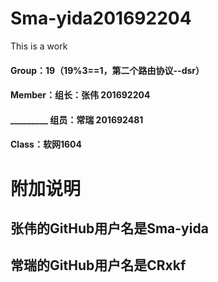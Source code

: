 
# Sma-yida201692204
This is a work 
#### Group：19（19%3==1，第二个路由协议--dsr）
#### Member：组长：张伟 201692204  
#### _________ 组员：常瑞 201692481 
#### Class：软网1604
# 附加说明
## 张伟的GitHub用户名是Sma-yida 
## 常瑞的GitHub用户名是CRxkf
